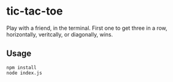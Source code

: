 # tic-tac-toe
Play with a friend, in the terminal.  First one to get three in a row, horizontally, veritcally, or diagonally, wins.

## Usage
```
npm install
node index.js
```
